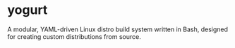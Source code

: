 # yogurt
A modular, YAML-driven Linux distro build system written in Bash, designed for creating custom distributions from source.
